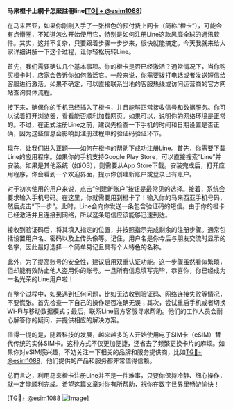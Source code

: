 **马来橙卡上網卡怎麽註冊line[[TG💪+ @esim1088](https://t.me/s/esim1088)]**

在马来西亚，如果你刚刚入手了一张橙色的预付费上网卡（简称“橙卡”），可能会有点懵圈，不知道怎么开始使用它，特别是如何注册Line这款风靡全球的通讯软件。其实，这并不复杂，只要跟着步骤一步步来，很快就能搞定。今天我就来给大家详细讲解一下这个过程，让你轻松玩转Line。

首先，我们需要确认几个基本事项。你的橙卡是否已经激活？通常情况下，当你购买橙卡时，店家会告诉你如何激活它。一般来说，你需要拨打电话或者发送短信给客服进行激活。如果不确定，可以直接联系当地的客服热线或访问运营商的官方网站查询具体流程。

接下来，确保你的手机已经插入了橙卡，并且能够正常接收信号和数据服务。你可以试着打开浏览器，看看能否顺利加载网页。如果可以，说明你的网络环境是正常的。不过，在正式注册Line之前，建议先检查一下手机的时间和日期设置是否正确，因为这些信息会影响到注册过程中的验证码验证环节。

现在，让我们进入正题——如何在橙卡的帮助下成功注册Line。首先，你需要下载Line的应用程序。如果你的手机支持Google Play Store，可以直接搜索“Line”并安装。如果是其他系统（如iOS），则需要从App Store下载。安装完成后，打开应用程序，你会看到一个欢迎界面，提示你创建新账户或登录已有账户。

对于初次使用的用户来说，点击“创建新账户”按钮是最常见的选择。接着，系统会要求输入手机号码。在这里，你就需要用到橙卡了！输入你的马来西亚手机号码，然后点击“下一步”。此时，Line会向你发送一条包含验证码的短信。由于你的橙卡已经激活并且连接到网络，所以这条短信应该能够迅速到达。

接收到验证码后，将其填入指定的位置，并按照指示完成剩余的注册步骤。通常包括设置用户名、密码以及上传头像等。记住，用户名是你今后与朋友交流时显示的名字，因此最好选择一个简单易记且具有个人特色的名称。

此外，为了提高账号的安全性，建议启用双重认证功能。这一步骤虽然看似繁琐，但却能有效防止他人盗用你的账号。一旦所有信息填写完毕，恭喜你，你已经成为一名光荣的Line用户啦！

在整个过程中，如果遇到任何问题，比如无法收到验证码、网络连接失败等情况，不要慌张。首先检查一下自己的操作是否准确无误；其次，尝试重启手机或者切换Wi-Fi与移动数据模式；最后，联系Line官方客服寻求帮助。他们的工作人员会耐心解答你的疑问，并提供相应的解决方案。

值得一提的是，随着科技的发展，越来越多的人开始使用电子SIM卡（eSIM）替代传统的实体SIM卡。这种方式不仅更加便捷，还省去了频繁更换卡片的麻烦。如果你对eSIM感兴趣，不妨关注一下相关的品牌和服务提供商，比如[TG💪+ @esim1088](https://t.me/s/esim1088)，他们提供的产品和服务都非常值得信赖。

总而言之，利用马来橙卡注册Line并不是一件难事，只要你保持冷静、细心操作，就一定能顺利完成。希望这篇文章对你有所帮助，祝你在数字世界里畅游愉快！

[[TG💪+ @esim1088](https://t.me/s/esim1088) ![Image](https://i.postimg.cc/4NQfJmqS/Snipaste-2025-05-13-00-14-12.png)]